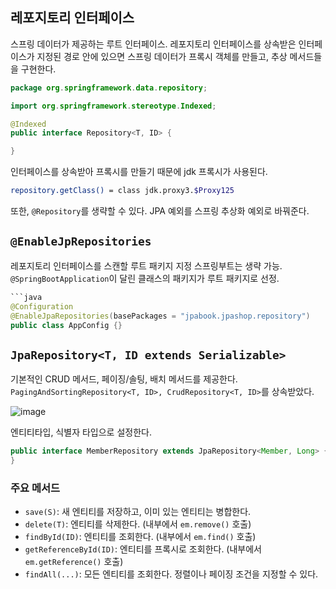 ## 레포지토리 인터페이스

스프링 데이터가 제공하는 루트 인터페이스.
레포지토리 인터페이스를 상속받은 인터페이스가 지정된 경로 안에 있으면 스프링 데이터가 프록시 객체를 만들고, 추상 메서드들을 구현한다.

```java
package org.springframework.data.repository;

import org.springframework.stereotype.Indexed;

@Indexed
public interface Repository<T, ID> {

}
```

인터페이스를 상속받아 프록시를 만들기 때문에 jdk 프록시가 사용된다.

```bash
repository.getClass() = class jdk.proxy3.$Proxy125
```

또한, `@Repository`를 생략할 수 있다.
JPA 예외를 스프링 추상화 예외로 바꿔준다.

## `@EnableJpRepositories`

레포지토리 인터페이스를 스캔할 루트 패키지 지정
스프링부트는 생략 가능. `@SpringBootApplication`이 달린 클래스의 패키지가 루트 패키지로 선정.

```java
```java
@Configuration
@EnableJpaRepositories(basePackages = "jpabook.jpashop.repository")
public class AppConfig {}
```

## `JpaRepository<T, ID extends Serializable>`

기본적인 CRUD 메서드, 페이징/솔팅, 배치 메서드를 제공한다.
`PagingAndSortingRepository<T, ID>, CrudRepository<T, ID>`를 상속받았다.

![image](https://github.com/user-attachments/assets/77b0cb3c-f717-438a-bc6c-2dd4bb55486e)

엔티티타입, 식별자 타입으로 설정한다.

```java
public interface MemberRepository extends JpaRepository<Member, Long> {
}
```

### 주요 메서드
- `save(S)`: 새 엔티티를 저장하고, 이미 있는 엔티티는 병합한다.
- `delete(T)`: 엔티티를 삭제한다. (내부에서 `em.remove()` 호출)
- `findById(ID)`: 엔티티를 조회한다. (내부에서 `em.find()` 호출)
- `getReferenceById(ID)`: 엔티티를 프록시로 조회한다. (내부에서 `em.getReference()` 호출)
- `findAll(...)`: 모든 엔티티를 조회한다. 정렬이나 페이징 조건을 지정할 수 있다.




